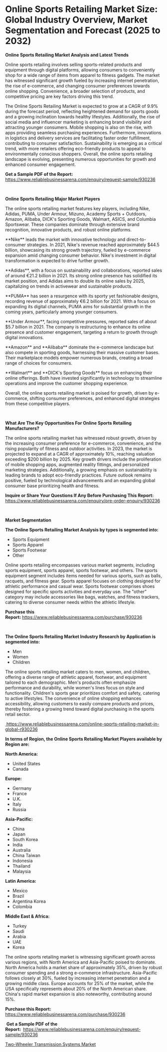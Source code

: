 <p><h1>Online Sports Retailing Market Size: Global Industry Overview, Market Segmentation and Forecast (2025 to 2032)</h1></p><p><strong>Online Sports Retailing Market Analysis and Latest Trends</strong></p>
<p><p>Online sports retailing involves selling sports-related products and equipment through digital platforms, allowing consumers to conveniently shop for a wide range of items from apparel to fitness gadgets. The market has witnessed significant growth fueled by increasing internet penetration, the rise of e-commerce, and changing consumer preferences towards online shopping. Convenience, a broader selection of products, and competitive pricing are key factors driving this trend.</p><p>The Online Sports Retailing Market is expected to grow at a CAGR of 9.9% during the forecast period, reflecting heightened demand for sports goods and a growing inclination towards healthy lifestyles. Additionally, the rise of social media and influencer marketing is enhancing brand visibility and attracting younger consumers. Mobile shopping is also on the rise, with apps providing seamless purchasing experiences. Furthermore, innovations in logistics and delivery services are facilitating faster order fulfillment, contributing to consumer satisfaction. Sustainability is emerging as a critical trend, with more retailers offering eco-friendly products to appeal to environmentally conscious shoppers. Overall, the online sports retailing landscape is evolving, presenting numerous opportunities for growth and enhanced consumer engagement.</p></p>
<p><strong>Get a Sample PDF of the Report:&nbsp;</strong> <a href="https://www.reliablebusinessarena.com/enquiry/request-sample/930236?utm_campaign=2485&utm_medium=2&utm_source=Github&utm_content=ia&utm_term=21032025&utm_id=online-sports-retailing">https://www.reliablebusinessarena.com/enquiry/request-sample/930236</a></p>
<p>&nbsp;</p>
<p><strong>Online Sports Retailing Major Market Players</strong></p>
<p><p>The online sports retailing market features key players, including Nike, Adidas, PUMA, Under Armour, Mizuno, Academy Sports + Outdoors, Amazon, Alibaba, DICK's Sporting Goods, Walmart, ASICS, and Columbia Sportswear. These companies dominate through extensive brand recognition, innovative products, and robust online platforms.</p><p>**Nike** leads the market with innovative technology and direct-to-consumer strategies. In 2021, Nike's revenue reached approximately $44.5 billion, showcasing its strong growth trajectory, fueled by e-commerce expansion amid changing consumer behavior. Nike's investment in digital transformation is expected to drive further growth.</p><p>**Adidas**, with a focus on sustainability and collaborations, reported sales of around €21.2 billion in 2021. Its strong online presence has solidified its market position, and Adidas aims to double its online sales by 2025, capitalizing on trends in activewear and sustainable products.</p><p>**PUMA** has seen a resurgence with its sporty yet fashionable designs, recording revenue of approximately €6.2 billion for 2021. With a focus on expanding its digital channels, PUMA aims for substantial growth in the coming years, particularly among younger consumers.</p><p>**Under Armour**, facing competitive pressures, reported sales of about $5.7 billion in 2021. The company is restructuring to enhance its online presence and customer engagement, targeting a return to growth through digital innovations.</p><p>**Amazon** and **Alibaba** dominate the e-commerce landscape but also compete in sporting goods, harnessing their massive customer bases. Their marketplace models empower numerous brands, creating a broad range of choices for consumers.</p><p>**Walmart** and **DICK's Sporting Goods** focus on enhancing their online offerings. Both have invested significantly in technology to streamline operations and improve the customer shopping experience.</p><p>Overall, the online sports retailing market is poised for growth, driven by e-commerce, shifting consumer preferences, and enhanced digital strategies from these competitive players.</p></p>
<p>&nbsp;</p>
<p><strong>What Are The Key Opportunities For Online Sports Retailing Manufacturers?</strong></p>
<p><p>The online sports retailing market has witnessed robust growth, driven by the increasing consumer preference for e-commerce, convenience, and the rising popularity of fitness and outdoor activities. In 2023, the market is projected to expand at a CAGR of approximately 10%, reaching valuation exceeding $200 billion by 2025. Key growth drivers include the proliferation of mobile shopping apps, augmented reality fittings, and personalized marketing strategies. Additionally, a growing emphasis on sustainability is leading brands to adopt eco-friendly practices. Future outlook remains positive, fueled by technological advancements and an expanding global consumer base prioritizing health and fitness.</p></p>
<p><strong>Inquire or Share Your Questions If Any Before Purchasing This Report:</strong> <a href="https://www.reliablebusinessarena.com/enquiry/pre-order-enquiry/930236?utm_campaign=2485&utm_medium=2&utm_source=Github&utm_content=ia&utm_term=21032025&utm_id=online-sports-retailing">https://www.reliablebusinessarena.com/enquiry/pre-order-enquiry/930236</a></p>
<p>&nbsp;</p>
<p><strong>Market Segmentation</strong></p>
<p><strong>The Online Sports Retailing Market Analysis by types is segmented into:</strong></p>
<p><ul><li>Sports Equipment</li><li>Sports Apparel</li><li>Sports Footwear</li><li>Other</li></ul></p>
<p><p>Online sports retailing encompasses various market segments, including sports equipment, sports apparel, sports footwear, and others. The sports equipment segment includes items needed for various sports, such as balls, racquets, and fitness gear. Sports apparel focuses on clothing designed for athletic performance and casual wear. Sports footwear comprises shoes designed for specific sports activities and everyday use. The "other" category may include accessories like bags, watches, and fitness trackers, catering to diverse consumer needs within the athletic lifestyle.</p></p>
<p><strong>Purchase this Report:&nbsp;</strong><a href="https://www.reliablebusinessarena.com/purchase/930236?utm_campaign=2485&utm_medium=2&utm_source=Github&utm_content=ia&utm_term=21032025&utm_id=online-sports-retailing">https://www.reliablebusinessarena.com/purchase/930236</a></p>
<p>&nbsp;</p>
<p><strong>The Online Sports Retailing Market Industry Research by Application is segmented into:</strong></p>
<p><ul><li>Men</li><li>Women</li><li>Children</li></ul></p>
<p><p>The online sports retailing market caters to men, women, and children, offering a diverse range of athletic apparel, footwear, and equipment tailored to each demographic. Men's products often emphasize performance and durability, while women's lines focus on style and functionality. Children's sports gear prioritizes comfort and safety, catering to active lifestyles. The convenience of online shopping enhances accessibility, allowing customers to easily compare products and prices, thereby fostering a growing trend toward digital purchasing in the sports retail sector.</p></p>
<p><a href="https://www.reliablebusinessarena.com/online-sports-retailing-market-in-global-r930236?utm_campaign=2485&utm_medium=2&utm_source=Github&utm_content=ia&utm_term=21032025&utm_id=online-sports-retailing">&nbsp;https://www.reliablebusinessarena.com/online-sports-retailing-market-in-global-r930236</a></p>
<p><strong>In terms of Region, the Online Sports Retailing Market Players available by Region are:</strong></p>
<p>
    <p> <strong> North America: </strong>
        <ul>
            <li>United States</li>
            <li>Canada</li>
        </ul>
        </p> 
    <p> <strong> Europe: </strong>
        <ul>
            <li>Germany</li>
            <li>France</li>
            <li>U.K.</li>
            <li>Italy</li>
            <li>Russia</li>
        </ul>
        </p> 
    <p> <strong> Asia-Pacific: </strong>
        <ul>
            <li>China</li>
            <li>Japan</li>
            <li>South Korea</li>
            <li>India</li>
            <li>Australia</li>
            <li>China Taiwan</li>
            <li>Indonesia</li>
            <li>Thailand</li>
            <li>Malaysia</li>
        </ul>
        </p> 
    <p> <strong> Latin America: </strong>
        <ul>
            <li>Mexico</li>
            <li>Brazil</li>
            <li>Argentina Korea</li>
            <li>Colombia</li>
        </ul>
        </p> 
    <p> <strong> Middle East & Africa: </strong>
        <ul>
            <li>Turkey</li>
            <li>Saudi</li>
            <li>Arabia</li>
            <li>UAE</li>
            <li>Korea</li>
        </ul>
    </p>
    </p>
<p><p>The online sports retailing market is witnessing significant growth across various regions, with North America and Asia-Pacific poised to dominate. North America holds a market share of approximately 35%, driven by robust consumer spending and a strong e-commerce infrastructure. Asia-Pacific follows closely at 30%, fueled by increasing internet penetration and a growing middle class. Europe accounts for 25% of the market, while the USA specifically represents about 20% of the North American share. China's rapid market expansion is also noteworthy, contributing around 15%.</p></p>
<p><strong>Purchase this Report: </strong><a href="https://www.reliablebusinessarena.com/purchase/930236?utm_campaign=2485&utm_medium=2&utm_source=Github&utm_content=ia&utm_term=21032025&utm_id=online-sports-retailing">https://www.reliablebusinessarena.com/purchase/930236</a></p>
<p>&nbsp;<strong>Get a Sample PDF of the Report:&nbsp;&nbsp;</strong><a href="https://www.reliablebusinessarena.com/enquiry/request-sample/930236?utm_campaign=2485&utm_medium=2&utm_source=Github&utm_content=ia&utm_term=21032025&utm_id=online-sports-retailing">https://www.reliablebusinessarena.com/enquiry/request-sample/930236</a></p>
<p><strong></strong></p>
<p><p><a href="https://github.com/kathiestrine5ty/Market-Research-Report-List-1/blob/main/two-wheeler-transmission-systems-market.md?utm_campaign=2485&utm_medium=2&utm_source=Github&utm_content=ia&utm_term=21032025&utm_id=online-sports-retailing">Two-Wheeler Transmission Systems Market</a></p></p>